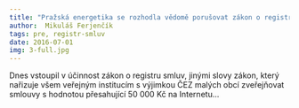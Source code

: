 ```yaml
---
title: "Pražská energetika se rozhodla vědomě porušovat zákon o registru smluv"
author:  Mikuláš Ferjenčík
tags: pre, registr-smluv
date: 2016-07-01
img: 3-full.jpg
---
```


Dnes vstoupil v účinnost zákon o registru smluv, jinými slovy zákon, který nařizuje všem veřejným institucím s výjimkou ČEZ malých obcí zveřejňovat smlouvy s hodnotou přesahující 50 000 Kč na Internetu...
